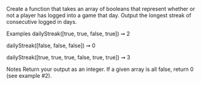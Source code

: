 Create a function that takes an array of booleans that represent whether or not a player has logged into a game that day. Output the longest streak of consecutive logged in days.

Examples
dailyStreak([true, true, false, true]) ➞ 2

dailyStreak([false, false, false]) ➞ 0

dailyStreak([true, true, true, false, true, true]) ➞ 3

Notes
Return your output as an integer.
If a given array is all false, return 0 (see example #2).